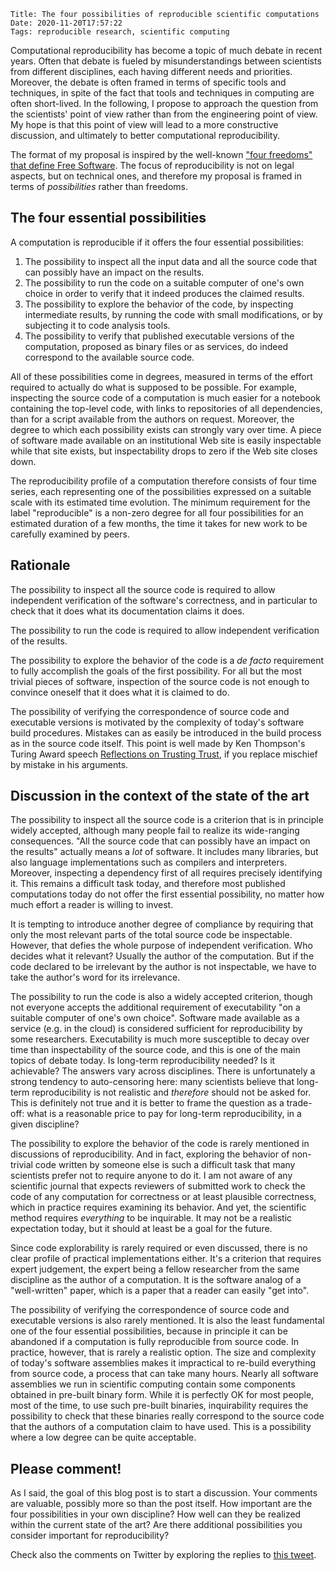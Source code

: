     Title: The four possibilities of reproducible scientific computations
    Date: 2020-11-20T17:57:22
    Tags: reproducible research, scientific computing

Computational reproducibility has become a topic of much debate in recent years. Often that debate is fueled by misunderstandings between scientists from different disciplines, each having different needs and priorities. Moreover, the debate is often framed in terms of specific tools and techniques, in spite of the fact that tools and techniques in computing are often short-lived. In the following, I propose to approach the question from the scientists' point of view rather than from the engineering point of view. My hope is that this point of view will lead to a more constructive discussion, and ultimately to better computational reproducibility.

<!-- more -->

The format of my proposal is inspired by the well-known ["four freedoms" that define Free Software](https://www.gnu.org/philosophy/free-sw.en.html). The focus of reproducibility is not on legal aspects, but on technical ones, and therefore my proposal is framed in terms of *possibilities* rather than freedoms.

## The four essential possibilities

A computation is reproducible if it offers the four essential possibilities:

1. The possibility to inspect all the input data and all the source code that can possibly have an impact on the results.
2. The possibility to run the code on a suitable computer of one's own choice in order to verify that it indeed produces the claimed results.
3. The possibility to explore the behavior of the code, by inspecting intermediate results, by running the code with small modifications, or by subjecting it to code analysis tools.
4. The possibility to verify that published executable versions of the computation, proposed as binary files or as services, do indeed correspond to the available source code.

All of these possibilities come in degrees, measured in terms of the effort required to actually do what is supposed to be possible. For example, inspecting the source code of a computation is much easier for a notebook containing the top-level code, with links to repositories of all dependencies, than for a script available from the authors on request. Moreover, the degree to which each possibility exists can strongly vary over time. A piece of software made available on an institutional Web site is easily inspectable while that site exists, but inspectability drops to zero if the Web site closes down.

The reproducibility profile of a computation therefore consists of four time series, each representing one of the possibilities expressed on a suitable scale with its estimated time evolution. The minimum requirement for the label "reproducible" is a non-zero degree for all four possibilities for an estimated duration of a few months, the time it takes for new work to be carefully examined by peers.

## Rationale

The possibility to inspect all the source code is required to allow independent verification of the software's correctness, and in particular to check that it does what its documentation claims it does.

The possibility to run the code is required to allow independent verification of the results.

The possibility to explore the behavior of the code is a *de facto* requirement to fully accomplish the goals of the first possibility. For all but the most trivial pieces of software, inspection of the source code is not enough to convince oneself that it does what it is claimed to do.

The possibility of verifying the correspondence of source code and executable versions is motivated by the complexity of today's software build procedures. Mistakes can as easily be introduced in the build process as in the source code itself. This point is well made by Ken Thompson's Turing Award speech [Reflections on Trusting Trust](https://www.cs.cmu.edu/~rdriley/487/papers/Thompson_1984_ReflectionsonTrustingTrust.pdf), if you replace mischief by mistake in his arguments.

## Discussion in the context of the state of the art

The possibility to inspect all the source code is a criterion that is in principle widely accepted, although many people fail to realize its wide-ranging consequences. "All the source code that can possibly have an impact on the results" actually means a *lot* of software. It includes many libraries, but also language implementations such as compilers and interpreters. Moreover, inspecting a dependency first of all requires precisely identifying it. This remains a difficult task today, and therefore most published computations today do not offer the first essential possibility, no matter how much effort a reader is willing to invest.

It is tempting to introduce another degree of compliance by requiring that only the most relevant parts of the total source code be inspectable. However, that defies the whole purpose of independent verification. Who decides what it relevant? Usually the author of the computation. But if the code declared to be irrelevant by the author is not inspectable, we have to take the author's word for its irrelevance.

The possibility to run the code is also a widely accepted criterion, though not everyone accepts the additional requirement of executability "on a suitable computer of one's own choice". Software made available as a service (e.g. in the cloud) is considered sufficient for reproducibility by some researchers. Executability is much more susceptible to decay over time than inspectability of the source code, and this is one of the main topics of debate today. Is long-term reproducibility needed? Is it achievable? The answers vary across disciplines. There is unfortunately a strong tendency to auto-censoring here: many scientists believe that long-term reproducibility is not realistic and *therefore* should not be asked for. This is definitely not true and it is better to frame the question as a trade-off: what is a reasonable price to pay for long-term reproducibility, in a given discipline?

The possibility to explore the behavior of the code is rarely mentioned in discussions of reproducibility. And in fact, exploring the behavior of non-trivial code written by someone else is such a difficult task that many scientists prefer not to require anyone to do it. I am not aware of any scientific journal that expects reviewers of submitted work to check the code of any computation for correctness or at least plausible correctness, which in practice requires examining its behavior. And yet, the scientific method requires *everything* to be inquirable. It may not be a realistic expectation today, but it should at least be a goal for the future.

Since code explorability is rarely required or even discussed, there is no clear profile of practical implementations either. It's a criterion that requires expert judgement, the expert being a fellow researcher from the same discipline as the author of a computation. It is the software analog of a "well-written" paper, which is a paper that a reader can easily "get into".

The possibility of verifying the correspondence of source code and executable versions is also rarely mentioned. It is also the least fundamental one of the four essential possibilities, because in principle it can be abandoned if a computation is fully reproducible from source code. In practice, however, that is rarely a realistic option. The size and complexity of today's software assemblies makes it impractical to re-build everything from source code, a process that can take many hours. Nearly all software assemblies we run in scientific computing contain some components obtained in pre-built binary form. While it is perfectly OK for most people, most of the time, to use such pre-built binaries, inquirability requires the possibility to check that these binaries really correspond to the source code that the authors of a computation claim to have used. This is a possibility where a low degree can be quite acceptable.

## Please comment!

As I said, the goal of this blog post is to start a discussion. Your comments are valuable, possibly more so than the post itself. How important are the four possibilities in your own discipline? How well can they be realized within the current state of the art? Are there additional possibilities you consider important for reproducibility?

Check also the comments on Twitter by exploring the replies to [this tweet](https://twitter.com/khinsen/status/1329832546474061824).
